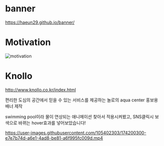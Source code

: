 # banner
https://haeun29.github.io/banner/

# Motivation
![motivation](https://user-images.githubusercontent.com/105402303/174119041-16f8073d-35e6-43f2-a6b0-7f19a7ad09ce.jpg)

# Knollo 
http://www.knollo.co.kr/index.html

편리한 도심의 공간에서 믿을 수 있는 서비스를 제공하는 놀로의 aqua center 홍보용 배너 제작

swimming pool이라 물이 연상되는 애니메이션 찾아서 적용시켜봤고, 
SNS클릭시 보색으로 바뀌는 hover효과를 넣어보았습니다! 

https://user-images.githubusercontent.com/105402303/174200300-e7e7b74d-a6e1-4ad8-be81-a6f995fc009d.mp4
